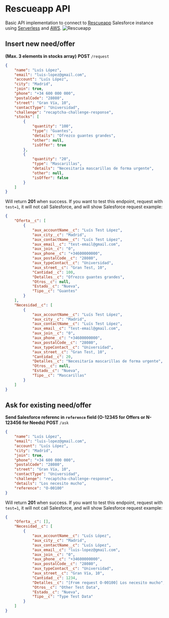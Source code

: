 # Rescueapp API
Basic API implementation to connect to [Rescueapp](https://rescueapp.es) Salesforce instance using [Serverless](https://serverless.com/) and [AWS](https://aws.amazon.com/).
![Rescueapp](https://rescueapp.es/_nuxt/img/6d47846.jpg)

## Insert new need/offer
**(Max. 3 elements in stocks array)**
**POST** `/request` 
```json
{
    "name": "Luís López",
    "email": "luis-lopez@gmail.com",
    "account": "Luís López",
    "city": "Madrid",
    "join": true,
    "phone": "+34 600 000 000",
    "postalCode": "28080",
    "street": "Gran Vía, 10",
    "contactType": "Universidad",
    "challenge": "recaptcha-challenge-response",
    "stocks": [
        {
            "quantity": "100",
            "type": "Guantes",
            "details": "Ofrezco guantes grandes",
            "other": null,
            "isOffer": true
        },
        {
            "quantity": "20",
            "type": "Mascarillas",
            "details": "Necesitaría mascarillas de forma urgente",
            "other": null,
            "isOffer": false
        }
    ]
}
```
Will return **201** when success.
If you want to test this endpoint, request with `test=1`, it will not call Salesforce, and will show Salesforce request example:
```json
{
    "Oferta__c": [
        {
            "aux_accountName__c": "Luís Test López",
            "aux_city__c": "Madrid",
            "aux_contactName__c": "Luís Test López",
            "aux_email__c": "test-email@gmail.com",
            "aux_join__c": "0",
            "aux_phone__c": "+34600000000",
            "aux_postalCode__c": "28080",
            "aux_typeContact__c": "Universidad",
            "aux_street__c": "Gran Test, 10",
            "Cantidad__c": 100,
            "Detalles__c": "Ofrezco guantes grandes",
            "Otros__c": null,
            "Estado__c": "Nueva",
            "Tipo__c": "Guantes"
        }
    ],
    "Necesidad__c": [
        {
            "aux_accountName__c": "Luís Test López",
            "aux_city__c": "Madrid",
            "aux_contactName__c": "Luís Test López",
            "aux_email__c": "test-email@gmail.com",
            "aux_join__c": "0",
            "aux_phone__c": "+34600000000",
            "aux_postalCode__c": "28080",
            "aux_typeContact__c": "Universidad",
            "aux_street__c": "Gran Test, 10",
            "Cantidad__c": 20,
            "Detalles__c": "Necesitaría mascarillas de forma urgente",
            "Otros__c": null,
            "Estado__c": "Nueva",
            "Tipo__c": "Mascarillas"
        }
    ]
}
```
## Ask for existing need/offer
**Send Salesforce referenc in `reference` field (O-12345 for Offers or N-123456 for Needs)**
**POST** `/ask` 
```json
{
    "name": "Luís López",
    "email": "luis-lopez@gmail.com",
    "account": "Luís López",
    "city": "Madrid",
    "join": true,
    "phone": "+34 600 000 000",
    "postalCode": "28080",
    "street": "Gran Vía, 10",
    "contactType": "Universidad",
    "challenge": "recaptcha-challenge-response",
    "details": "Los necesito mucho",
    "reference": "O-00100"
}
```
Will return **201** when success.
If you want to test this endpoint, request with `test=1`, it will not call Salesforce, and will show Salesforce request example:
```json
{
    "Oferta__c": [],
    "Necesidad__c": [
        {
            "aux_accountName__c": "Luís López",
            "aux_city__c": "Madrid",
            "aux_contactName__c": "Luís López",
            "aux_email__c": "luis-lopez@gmail.com",
            "aux_join__c": "0",
            "aux_phone__c": "+34600000000",
            "aux_postalCode__c": "28080",
            "aux_typeContact__c": "Universidad",
            "aux_street__c": "Gran Vía, 10",
            "Cantidad__c": 1234,
            "Detalles__c": "[From request O-00100] Los necesito mucho",
            "Otros__c": "Other Test Data",
            "Estado__c": "Nueva",
            "Tipo__c": "Type Test Data"
        }
    ]
}
```
